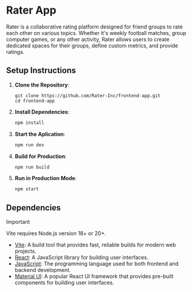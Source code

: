# Rater App

Rater is a collaborative rating platform designed for friend groups to rate each other on various topics. Whether it's weekly football matches, group computer games, or any other activity, Rater allows users to create dedicated spaces for their groups, define custom metrics, and provide ratings.

## Setup Instructions

1. **Clone the Repository**:

   ```git
   git clone https://github.com/Rater-Inc/frontend-app.git
   cd frontend-app
   ```

2. **Install Dependencies**:

   ```bash
   npm install
   ```

3. **Start the Aplication**:

   ```bash
   npm run dev
   ```

4. **Build for Production**:

   ```bash
   npm run build
   ```

5. **Run in Production Mode**:

   ```bash
   npm start
   ```

## Dependencies

> [!IMPORTANT]
> Vite requires Node.js version 18+ or 20+.

- [Vite](https://vitejs.dev/): A build tool that provides fast, reliable builds for modern web projects.
- [React](https://reactjs.org/): A JavaScript library for building user interfaces.
- [JavaScript](https://developer.mozilla.org/en-US/docs/Web/JavaScript): The programming language used for both frontend and backend development.
- [Material UI](https://material-ui.com/): A popular React UI framework that provides pre-built components for building user interfaces.
